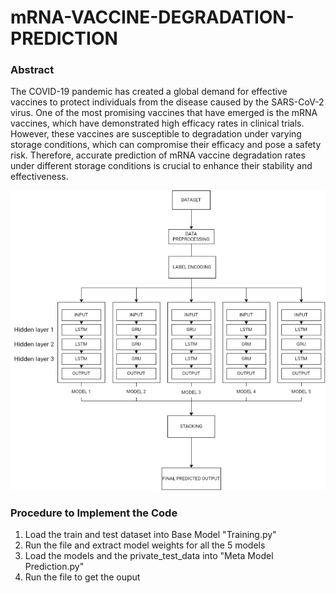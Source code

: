 # mRNA-VACCINE-DEGRADATION-PREDICTION

### Abstract

The COVID-19 pandemic has created a global demand for effective vaccines to protect individuals from the disease caused by the SARS-CoV-2 virus. One of the most promising vaccines that have emerged is the mRNA vaccines, which have demonstrated high efficacy rates in clinical trials. However, these vaccines are susceptible to degradation under varying storage conditions, which can compromise their efficacy and pose a safety risk. Therefore, accurate prediction of mRNA vaccine degradation rates under different storage conditions is crucial to enhance their stability and effectiveness.

![alt text](https://github.com/NAGHA-AKSHAYAA/mRNA-VACCINE-DEGRADATION-PREDICTION/blob/main/image.png?raw=true)

### Procedure to Implement the Code
1. Load the train and test dataset into Base Model "Training.py" 
2. Run the file and extract model weights for all the 5 models
3. Load the models and the private_test_data into "Meta Model Prediction.py"
5. Run the file to get the ouput

